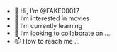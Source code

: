 - 👋 Hi, I’m @FAKE00017
- 👀 I’m interested in movies
- 🌱 I’m currently learning 
- 💞️ I’m looking to collaborate on ...
- 📫 How to reach me ...

<!---
FAKE00017/FAKE00017 is a ✨ special ✨ repository because its `README.md` (this file) appears on your GitHub profile.
You can click the Preview link to take a look at your changes.
--->
